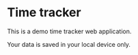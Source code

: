 
# Time tracker

This is a demo time tracker web application.

Your data is saved in your local device only.
